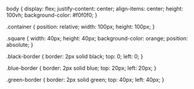 body {
    display: flex;
    justify-content: center;
    align-items: center;
    height: 100vh;
    background-color: #f0f0f0;
}

.container {
    position: relative;
    width: 100px;
    height: 100px;
}

.square {
    width: 40px;
    height: 40px;
    background-color: orange;
    position: absolute;
}

.black-border {
    border: 2px solid black;
    top: 0;
    left: 0;
}

.blue-border {
    border: 2px solid blue;
    top: 20px;
    left: 20px;
}

.green-border {
    border: 2px solid green;
    top: 40px;
    left: 40px;
}

